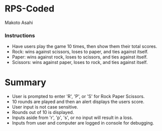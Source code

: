 # RPS-Coded
Makoto Asahi

### Instructions
* Have users play the game 10 times, then show them their total scores.
* Rock: wins against scissors, loses to paper, and ties against itself.
* Paper: wins against rock, loses to scissors, and ties against itself.
* Scissors: wins against paper, loses to rock, and ties against itself.

# Summary
* User is prompted to enter 'R', 'P', or 'S' for Rock Paper Scissors.
* 10 rounds are played and then an alert displays the users score.
* User input is not case sensitive.
* Rounds out of 10 is displayed.
* Inputs aside from 'r', 'p', 's', or no input will result in a loss.
* Inputs from user and computer are logged in console for debugging.